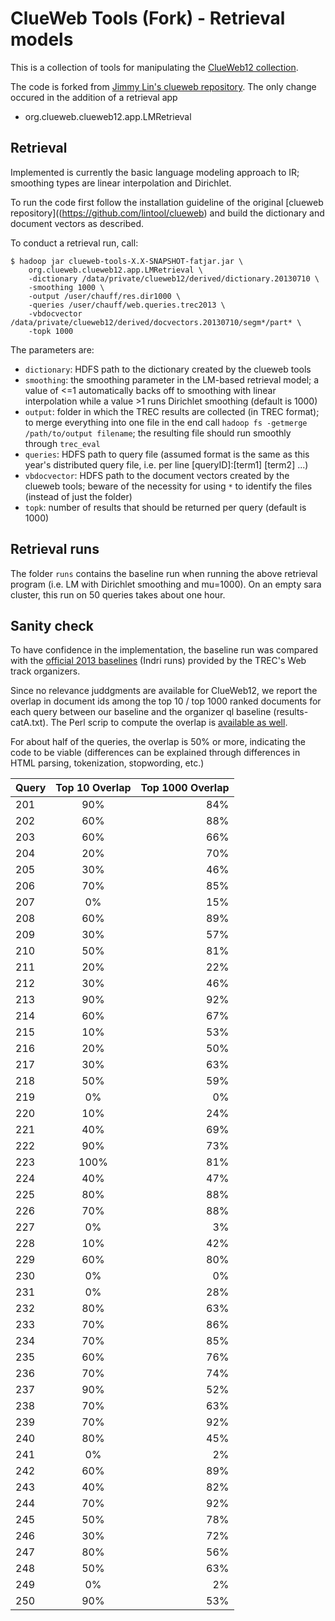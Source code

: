 ClueWeb Tools (Fork) - Retrieval models
=======================================

This is a collection of tools for manipulating the [ClueWeb12 collection](http://lemurproject.org/clueweb12/).

The code is forked from [Jimmy Lin's clueweb repository](https://github.com/lintool/clueweb). The only change occured in the addition of a retrieval app

+ org.clueweb.clueweb12.app.LMRetrieval


Retrieval
---------

Implemented is currently the basic language modeling approach to IR; smoothing types are linear interpolation and Dirichlet.

To run the code first follow the installation guideline of the original [clueweb repository]((https://github.com/lintool/clueweb) and build the dictionary and document vectors as described.

To conduct a retrieval run, call:

```
$ hadoop jar clueweb-tools-X.X-SNAPSHOT-fatjar.jar \
	org.clueweb.clueweb12.app.LMRetrieval \
	-dictionary /data/private/clueweb12/derived/dictionary.20130710 \
	-smoothing 1000 \
	-output /user/chauff/res.dir1000 \
	-queries /user/chauff/web.queries.trec2013 \
	-vbdocvector /data/private/clueweb12/derived/docvectors.20130710/segm*/part* \
	-topk 1000
``` 

The parameters are:
+ `dictionary`: HDFS path to the dictionary created by the clueweb tools
+ `smoothing`: the smoothing parameter in the LM-based retrieval model; a value of <=1 automatically backs off to smoothing with linear interpolation while a value >1 runs Dirichlet smoothing (default is 1000)
+ `output`: folder in which the TREC results are collected (in TREC format); to merge everything into one file in the end call `hadoop fs -getmerge /path/to/output filename`; the resulting file should run smoothly through `trec_eval`
+ `queries`: HDFS path to query file (assumed format is the same as this year's distributed query file, i.e. per line [queryID]:[term1] [term2] ...)
+ `vbdocvector`: HDFS path to the document vectors created by the clueweb tools; beware of the necessity for using `*` to identify the files (instead of just the folder)
+ `topk`: number of results that should be returned per query (default is 1000)


Retrieval runs
--------------
The folder `runs` contains the baseline run when running the above retrieval program (i.e. LM with Dirichlet smoothing and mu=1000).
On an empty sara cluster, this run on 50 queries takes about one hour.


Sanity check
------------
To have confidence in the implementation, the baseline run was compared with the [official 2013 baselines](https://github.com/trec-web/trec-web-2013/tree/master/data/runs/baselines/2013/ql) (Indri runs) provided by the TREC's Web track organizers.

Since no relevance juddgments are available for ClueWeb12, we report the overlap in document ids among the top 10 / top 1000 ranked documents for each query between our baseline and the organizer ql baseline (results-catA.txt). The Perl scrip to compute the overlap is [available as well](https://github.com/chauff/clueweb/blob/master/scripts/computeOverlap.pl). 

For about half of the queries, the overlap is 50% or more, indicating the code to be viable (differences can be explained through differences in HTML parsing, tokenization, stopwording, etc.)

| Query        | Top 10 Overlap | Top 1000 Overlap  |
| ------------ |:-------------:| ------------------:|
 | 201 | 90% | 84%   |
 | 202 | 60% | 88%   |
 | 203 | 60% | 66%   |
 | 204 | 20% | 70%   |
 | 205 | 30% | 46%   |
 | 206 | 70% | 85%   |
 | 207 | 0% |  15%  |
 | 208 | 60% | 89%   |
 | 209 | 30% | 57%   |
 | 210 | 50% | 81%   |
 | 211 | 20% | 22%   |
 | 212 | 30% | 46%   |
 | 213 | 90% | 92%   |
 | 214 | 60% | 67%   |
 | 215 | 10% | 53%   |
 | 216 | 20% | 50%   |
 | 217 | 30% | 63%   |
 | 218 | 50% | 59%   |
 | 219 | 0% |  0%  |
 | 220 | 10% | 24%   |
 | 221 | 40% | 69%   |
 | 222 | 90% | 73%   |
 | 223 | 100% |81%    |
 | 224 | 40% | 47%   |
 | 225 | 80% | 88%   |
 | 226 | 70% | 88%   |
 | 227 | 0% |  3%  |
 | 228 | 10% | 42%   |
 | 229 | 60% | 80%   |
 | 230 | 0% |  0%  |
 | 231 | 0% |  28%  |
 | 232 | 80% | 63%   |
 | 233 | 70% | 86%   |
 | 234 | 70% | 85%   |
 | 235 | 60% | 76%   |
 | 236 | 70% | 74%   |
 | 237 | 90% | 52%   |
 | 238 | 70% | 63%   |
 | 239 | 70% | 92%   |
 | 240 | 80% | 45%   |
 | 241 | 0% |  2%  |
 | 242 | 60% | 89%   |
 | 243 | 40% | 82%   |
 | 244 | 70% | 92%   |
 | 245 | 50% | 78%   |
 | 246 | 30% | 72%   |
 | 247 | 80% | 56%   |
 | 248 | 50% | 63%   |
 | 249 | 0% |  2%  |
 | 250 | 90% | 53%   |
